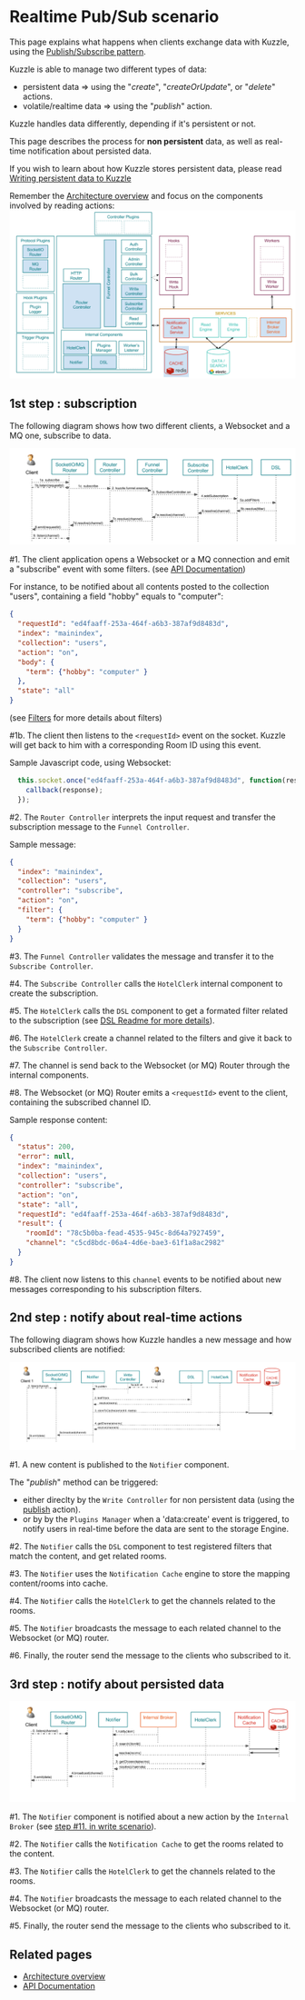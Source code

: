# Realtime Pub/Sub scenario

This page explains what happens when clients exchange data with Kuzzle, using the [Publish/Subscribe pattern](https://en.wikipedia.org/wiki/Publish%E2%80%93subscribe_pattern).

Kuzzle is able to manage two different types of data:
* persistent data => using the "_create_", "_createOrUpdate_", or "_delete_" actions.
* volatile/realtime data => using the "_publish_" action.

Kuzzle handles data differently, depending if it's persistent or not.

This page describes the process for **non persistent** data, as well as real-time notification about persisted data.

If you wish to learn about how Kuzzle stores persistent data, please read [Writing persistent data to Kuzzle](write.md)

Remember the [Architecture overview](../architecture.md) and focus on the components involved by reading actions:
![pubsub_overview](../images/kuzzle_pubsub_scenario_overview.png)

## 1st step : subscription

The following diagram shows how two different clients, a Websocket and a MQ one, subscribe to data.

![pubsub_scenario_details1](../images/kuzzle_pubsub_scenario_details1.png)

\#1. The client application opens a Websocket or a MQ connection and emit a "subscribe" event with some filters.
(see [API Documentation](http://kuzzleio.github.io/kuzzle-api-documentation/#on))

For instance, to be notified about all contents posted to the collection "users", containing a field "hobby" equals to "computer":
```json
{
  "requestId": "ed4faaff-253a-464f-a6b3-387af9d8483d",
  "index": "mainindex",
  "collection": "users",
  "action": "on",
  "body": {
    "term": {"hobby": "computer" }
  },
  "state": "all"
}
```

(see [Filters](../filters.md) for more details about filters)


\#1b. The client then listens to the ```<requestId>``` event on the socket.
Kuzzle will get back to him with a corresponding Room ID using this event.

Sample Javascript code, using Websocket:

```javascript
  this.socket.once("ed4faaff-253a-464f-a6b3-387af9d8483d", function(response) {
    callback(response);
  });
```


\#2. The ```Router Controller``` interprets the input request and transfer the subscription message to the ```Funnel Controller```.

Sample message:
```json
{
  "index": "mainindex",
  "collection": "users",
  "controller": "subscribe",
  "action": "on",
  "filter": {
    "term": {"hobby": "computer" }
  }
}
```

\#3. The ```Funnel Controller``` validates the message and transfer it to the ```Subscribe Controller```.

\#4. The ```Subscribe Controller``` calls the ```HotelClerk``` internal component to create the subscription.

\#5. The ```HotelClerk``` calls the ```DSL``` component to get a formated filter related to the subscription (see [DSL Readme for more details](../../lib/api/dsl/README.md)).

\#6. The ```HotelClerk``` create a channel related to the filters and give it back to the ```Subscribe Controller```.

\#7. The channel is send back to the Websocket (or MQ) Router through the internal components.

\#8. The Websocket (or MQ) Router emits a ```<requestId>``` event to the client, containing the subscribed channel ID.

Sample response content:

```json
{
  "status": 200,
  "error": null,
  "index": "mainindex",
  "collection": "users",
  "controller": "subscribe",
  "action": "on",
  "state": "all",
  "requestId": "ed4faaff-253a-464f-a6b3-387af9d8483d",
  "result": {
    "roomId": "78c5b0ba-fead-4535-945c-8d64a7927459",
    "channel": "c5cd8bdc-06a4-4d6e-bae3-61f1a8ac2982"
  }
}
```

\#8. The client now listens to this ```channel``` events to be notified about new messages corresponding to his subscription filters.


## 2nd step : notify about real-time actions
The following diagram shows how Kuzzle handles a new message and how subscribed clients are notified:

![pubsub_scenario_details2](../images/kuzzle_pubsub_scenario_details2.png)

\#1. A new content is published to the ```Notifier``` component.

The "_publish_" method can be triggered:
* either direclty by the ```Write Controller``` for non persistent data (using the [publish](http://kuzzleio.github.io/kuzzle-api-documentation/#publish) action).
* or by by the ```Plugins Manager``` when a 'data:create' event is triggered, to notify users in real-time before the data are sent to the storage Engine.

\#2. The ```Notifier``` calls the ```DSL``` component to test registered filters that match the content, and get related rooms.

\#3. The ```Notifier``` uses the ```Notification Cache``` engine to store the mapping content/rooms into cache.

\#4. The ```Notifier``` calls the ```HotelClerk``` to get the channels related to the rooms.

\#5. The ```Notifier``` broadcasts the message to each related channel to the Websocket (or MQ) router.

\#6. Finally, the router send the message to the clients who subscribed to it.

## 3rd step : notify about persisted data

![pubsub_scenario_details2](../images/kuzzle_pubsub_scenario_details3.png)

\#1. The ```Notifier``` component is notified about a new action by the ```Internal Broker``` (see [step \#11. in write scenario](write.md)).

\#2. The ```Notifier``` calls the ```Notification Cache``` to get the rooms related to the content.

\#3. The ```Notifier``` calls the ```HotelClerk``` to get the channels related to the rooms.

\#4. The ```Notifier``` broadcasts the message to each related channel to the Websocket (or MQ) router.

\#5. Finally, the router send the message to the clients who subscribed to it.

## Related pages

* [Architecture overview](../architecture.md)
* [API Documentation](http://kuzzleio.github.io/kuzzle-api-documentation)
